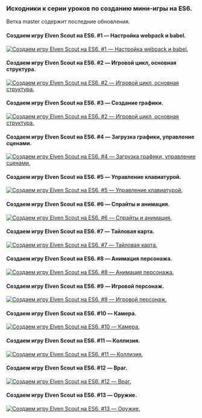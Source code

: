 
### Исходники к серии уроков по созданию мини-игры на ES6.

Ветка master содержит последние обновления.

#### Создаем игру Elven Scout на ES6. #1 — Настройка webpack и babel.
[![Создаем игру Elven Scout на ES6. #1 — Настройка webpack и babel.](https://img.youtube.com/vi/vO240aVy1Y4/0.jpg)](https://www.youtube.com/watch?v=vO240aVy1Y4)

#### Создаем игру Elven Scout на ES6. #2 — Игровой цикл, основная структура.
[![Создаем игру Elven Scout на ES6. #2 — Игровой цикл, основная структура.](https://img.youtube.com/vi/iMsUahd188Y/0.jpg)](https://www.youtube.com/watch?v=iMsUahd188Y)

#### Создаем игру Elven Scout на ES6. #3 — Создание графики.
[![Создаем игру Elven Scout на ES6. #2 — Игровой цикл, основная структура.](https://img.youtube.com/vi/r6F7WafrvTE/0.jpg)](https://www.youtube.com/watch?v=r6F7WafrvTE)

#### Создаем игру Elven Scout на ES6. #4 — Загрузка графики, управление сценами.
[![Создаем игру Elven Scout на ES6. #4 — Загрузка графики, управление сценами.](https://img.youtube.com/vi/tL2nu5OW3E0/0.jpg)](https://www.youtube.com/watch?v=tL2nu5OW3E0)

#### Создаем игру Elven Scout на ES6. #5 — Управление клавиатурой.
[![Создаем игру Elven Scout на ES6. #5 — Управление клавиатурой.](https://img.youtube.com/vi/cG_PUm-_Gbc/0.jpg)](https://www.youtube.com/watch?v=cG_PUm-_Gbc)

#### Создаем игру Elven Scout на ES6. #6 — Спрайты и анимация.
[![Создаем игру Elven Scout на ES6. #6 — Спрайты и анимация.](https://img.youtube.com/vi/--roJ3ZQpBk/0.jpg)](https://www.youtube.com/watch?v=--roJ3ZQpBk)

#### Создаем игру Elven Scout на ES6. #7 — Тайловая карта.
[![Создаем игру Elven Scout на ES6. #7 — Тайловая карта.](https://img.youtube.com/vi/PmZ38JHEAys/0.jpg)](https://www.youtube.com/watch?v=PmZ38JHEAys)

#### Создаем игру Elven Scout на ES6. #8 — Анимация персонажа.
[![Создаем игру Elven Scout на ES6. #8 — Анимация персонажа.](https://img.youtube.com/vi/Vr_37BUDVGg/0.jpg)](https://www.youtube.com/watch?v=Vr_37BUDVGg)

#### Создаем игру Elven Scout на ES6. #9 — Игровой персонаж.
[![Создаем игру Elven Scout на ES6. #9 — Игровой персонаж.](https://img.youtube.com/vi/uA5WVkAWPNk/0.jpg)](https://www.youtube.com/watch?v=uA5WVkAWPNk)

#### Создаем игру Elven Scout на ES6. #10 — Камера.
[![Создаем игру Elven Scout на ES6. #10 — Камера.](https://img.youtube.com/vi/WPLJj0Ptuyg/0.jpg)](https://www.youtube.com/watch?v=WPLJj0Ptuyg)


#### Создаем игру Elven Scout на ES6. #11 — Коллизия.
[![Создаем игру Elven Scout на ES6. #11 — Коллизия.](https://img.youtube.com/vi/OVVIiHWXilU/0.jpg)](https://www.youtube.com/watch?v=OVVIiHWXilU)


#### Создаем игру Elven Scout на ES6. #12 — Враг.
[![Создаем игру Elven Scout на ES6. #12 — Враг.](https://img.youtube.com/vi/y1Lt7d-OG_U/0.jpg)](https://www.youtube.com/watch?v=y1Lt7d-OG_U)

#### Создаем игру Elven Scout на ES6. #13 — Оружие.
[![Создаем игру Elven Scout на ES6. #13 — Оружие.](https://img.youtube.com/vi/zqDXMlOAvxM/0.jpg)](https://www.youtube.com/watch?v=zqDXMlOAvxM)
